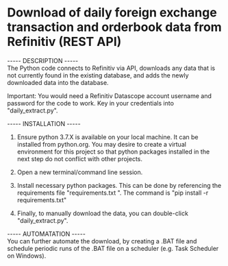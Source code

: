 # Download of daily foreign exchange transaction and orderbook data from Refinitiv (REST API)

\-----   DESCRIPTION     -----\
The Python code connects to Refinitiv via API, downloads any data that is not currently found in the existing database, and adds the newly downloaded data into the database.

Important: You would need a Refinitiv Datascope account username and password for the code to work. Key in your credentials into "daily_extract.py".

\-----   INSTALLATION    -----
1. Ensure python 3.7.X is available on your local machine. It can
be installed from python.org. You may desire to create a virtual
environment for this project so that python packages installed in
the next step do not conflict with other projects.

2. Open a new terminal/command line session.

3. Install necessary python packages. This can be done by referencing
the requirements file "requirements.txt ". The command is "pip install -r requirements.txt"

4. Finally, to manually download the data, you can double-click "daily_extract.py".

\-----   AUTOMATATION    -----\
You can further automate the download, by creating a .BAT file and schedule periodic runs of the .BAT file on a scheduler (e.g. Task Scheduler on Windows).
